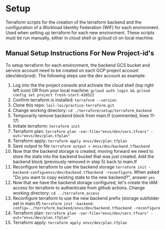 # Setup 

Terraform scripts for the creation of the terraform backend and the configuration of a Workload Identity Federation (WIF) for each environment. Used when setting up terraform for each new environment. These scripts must be run manually, either in cloud shell or gcloud cli on local machine. 

## Manual Setup Instructions For New Project-id's

To setup terraform for each environment, the backend GCS bucket and service account need to be created on each GCP project account (dev/dev/prod). The following steps use the dev account as example:

1. Log into the the project console and activate the cloud shell (top right left icon) OR from your local machine: `gcloud auth login && gcloud config set project fresh-start-410522`
2. Confirm terraform is installed: `terraform --version`
3. Clone this repo: `lail-lei/practice-terraform.git`
4. Change working directory: `cd ./terraform/setup/terraform_backend`
5. Temporarily remove backend block from main.tf (commented, lines 11-17)
6. Initiate terraform: `terraform init`
7. Terraform plan: `terraform plan -var-file="envs/dev/vars.tfvars" -out="envs/dev/plan.tfplan"`
8. Terraform apply: `terraform apply envs/dev/plan.tfplan`
9. Save output to file `terraform output > envs/dev/backend.tfbackend`
10. Now that the backend storage is created, moving forward we need to store the state into the backend bucket that was just created. Add the backend block (previously removed in step 5) back to main.tf 
11. Reconfigure terraform to use the backend storage `terraform init -backend-config=envs/dev/backend.tfbackend -reconfigure`. When asked "Do you want to copy existing state to the new backend?", answer `yes`
12. Now that we have the backend storage configured, let's create the IAM access for terraform to authenticate from github actions. Change working directory: `cd ../terraform_access`
13. Reconfigure terraform to use the new backend prefix (storage subfolder set in main.tf) `terraform init -backend-config=../terraform_backend/envs/dev/backend.tfbackend -reconfigure`
14. Terraform plan: `terraform plan -var-file="envs/dev/vars.tfvars" -out="envs/dev/plan.tfplan"`
15. Terraform apply: `terraform apply envs/dev/plan.tfplan`